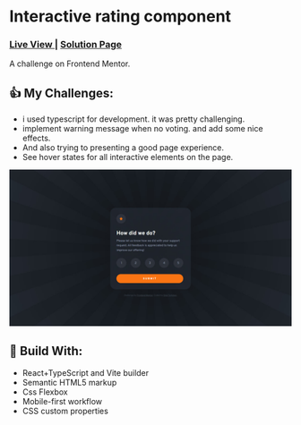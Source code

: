 <h1>Interactive rating component</h1>
<div>
  <h3>
    <a href="https://zippy-pixie-d52f7b.netlify.app/"> Live View </a>
    <span> | </span>
    <a href="https://www.frontendmentor.io/solutions/results-summary-component-with-react-js-oY58nHZGtW"> Solution Page </a>
  </h3>
</div>
<div>
  A challenge on Frontend Mentor.
</div>

## 👍 My Challenges:

- i used typescript for development. it was pretty challenging.
- implement warning message when no voting. and add some nice effects.
- And also trying to presenting a good page experience.
- See hover states for all interactive elements on the page.

![](./public/screenshot.jpg)

## 🎉 Build With:

- React+TypeScript and Vite builder
- Semantic HTML5 markup
- Css Flexbox
- Mobile-first workflow
- CSS custom properties
